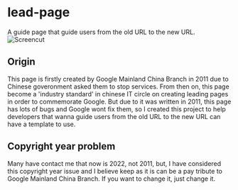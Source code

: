 # lead-page
A guide page that guide users from the old URL to the new URL.
![Screencut](https://user-images.githubusercontent.com/44722363/129698194-9d0cf66e-9960-41ee-baf1-8dafa5afd505.png)
## Origin
This page is firstly created by Google Mainland China Branch in 2011 due to Chinese goveronment asked them to stop services. From then on, this page become a 'industry standard' in chinese IT circle on creating leading pages in order to commemorate Google.
But due to it was written in 2011, this page has lots of bugs and Google wont fix them, so I created this project to help developers that wanna guide users from the old URL to the new URL can have a template to use.
## Copyright year problem
Many have contact me that now is 2022, not 2011, but, I have considered this copyright year issue and I believe keep as it is can be a pay tribute to Google Mainland China Branch.
If you want to change it, just change it.

